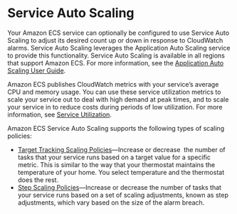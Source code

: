# Service Auto Scaling<a name="service-auto-scaling"></a>

Your Amazon ECS service can optionally be configured to use Service Auto Scaling to adjust its desired count up or down in response to CloudWatch alarms\. Service Auto Scaling leverages the Application Auto Scaling service to provide this functionality\. Service Auto Scaling is available in all regions that support Amazon ECS\. For more information, see the [Application Auto Scaling User Guide](https://docs.aws.amazon.com/autoscaling/application/userguide/what-is-application-auto-scaling.html)\.

Amazon ECS publishes CloudWatch metrics with your service’s average CPU and memory usage\. You can use these service utilization metrics to scale your service out to deal with high demand at peak times, and to scale your service in to reduce costs during periods of low utilization\. For more information, see [Service Utilization](cloudwatch-metrics.md#service_utilization)\.

Amazon ECS Service Auto Scaling supports the following types of scaling policies:
+ [Target Tracking Scaling Policies](service-autoscaling-targettracking.md)—Increase or decrease  the number of tasks that your service runs based on a target value for a specific metric\. This is similar to the way that your thermostat maintains the temperature of your home\. You select temperature and the thermostat does the rest\.
+ [Step Scaling Policies](service-autoscaling-stepscaling.md)—Increase or decrease the number of tasks that your service runs based on a set of scaling adjustments, known as step adjustments, which vary based on the size of the alarm breach\.